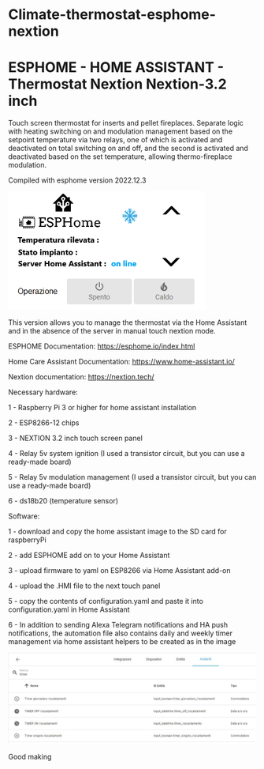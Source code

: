 # Climate-thermostat-esphome-nextion
# ESPHOME - HOME ASSISTANT - Thermostat Nextion Nextion-3.2 inch
Touch screen thermostat for inserts and pellet fireplaces.
Separate logic with heating switching on and modulation management based on the setpoint temperature via two relays, one of which is activated and deactivated on total switching on and off, and the second is activated and deactivated based on the set temperature, allowing thermo-fireplace modulation.
 
Compiled with esphome version 2022.12.3

![](https://github.com/Giuseppe-P/Climate-thermostat-esphome-nextion/blob/main/HA_ESPHOME_TERMOSTATO_NEXTION_ONLINE.png)

This version allows you to manage the thermostat via the Home Assistant and in the absence of the server in manual touch nextion mode.

ESPHOME Documentation:
https://esphome.io/index.html

Home Care Assistant Documentation:
https://www.home-assistant.io/

Nextion documentation:
https://nextion.tech/

Necessary hardware:

1 - Raspberry Pi 3 or higher for home assistant installation

2 - ESP8266-12 chips

3 - NEXTION 3.2 inch touch screen panel

4 - Relay 5v system ignition (I used a transistor circuit, but you can use a ready-made board)

5 - Relay 5v modulation management (I used a transistor circuit, but you can use a ready-made board)

6 - ds18b20 (temperature sensor)

Software:

1 - download and copy the home assistant image to the SD card for raspberryPi

2 - add ESPHOME add on to your Home Assistant

3 - upload firmware to yaml on ESP8266 via Home Assistant add-on

4 - upload the .HMI file to the next touch panel

5 - copy the contents of configuration.yaml and paste it into configuration.yaml in Home Assistant

6 - In addition to sending Alexa Telegram notifications and HA push notifications, the automation file also contains daily and weekly timer management via home assistant helpers to be created as in the image

![](https://github.com/Giuseppe-P/Climate-thermostat-esphome-nextion/blob/main/helpers.jpg)

Good making
